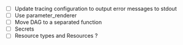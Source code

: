 - [ ] Update tracing configuration to output error messages to stdout
- [ ] Use parameter_renderer
- [ ] Move DAG to a separated function
- [ ] Secrets
- [ ] Resource types and Resources ?